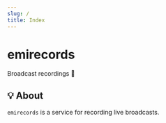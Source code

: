 ```yaml
---
slug: /
title: Index
---
```


# emirecords

Broadcast recordings 📼

## 💡 About

`emirecords` is a service for recording live broadcasts.
